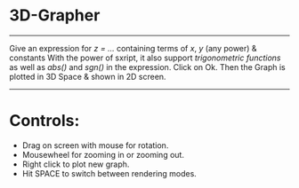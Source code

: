 # 3D-Grapher
***
Give an expression for _z = ..._ containing terms of _x_, _y_ (any power) & constants
With the power of sxript, it also support *trigonometric functions* as well as *abs()* and *sgn()* in the expression.
Click on Ok. Then the Graph is plotted in 3D Space & shown in 2D screen.
***
# Controls:
* Drag on screen with mouse for rotation.
* Mousewheel for zooming in or zooming out.
* Right click to plot new graph.
* Hit SPACE to switch between rendering modes.
